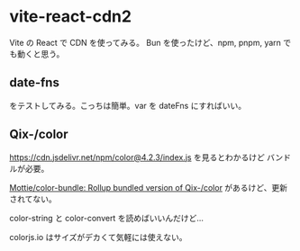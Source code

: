# vite-react-cdn2

Vite の React で CDN を使ってみる。
Bun を使ったけど、npm, pnpm, yarn でも動くと思う。

## date-fns

をテストしてみる。こっちは簡単。var を dateFns にすればいい。

## Qix-/color

<https://cdn.jsdelivr.net/npm/color@4.2.3/index.js> を見るとわかるけど
バンドルが必要。

[Mottie/color-bundle: Rollup bundled version of Qix-/color](https://github.com/Mottie/color-bundle)
があるけど、更新されてない。

color-string と color-convert を読めばいいんだけど...

colorjs.io はサイズがデカくて気軽には使えない。
